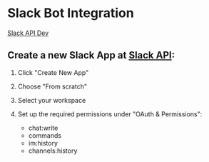 # Slack Bot Integration

[Slack API Dev](https://api.slack.com/start/building)

## Create a new Slack App at [Slack API](https://api.slack.com/apps):

1. Click "Create New App"
2. Choose "From scratch"
3. Select your workspace
4. Set up the required permissions under "OAuth & Permissions":

   - chat:write
   - commands
   - im:history
   - channels:history
